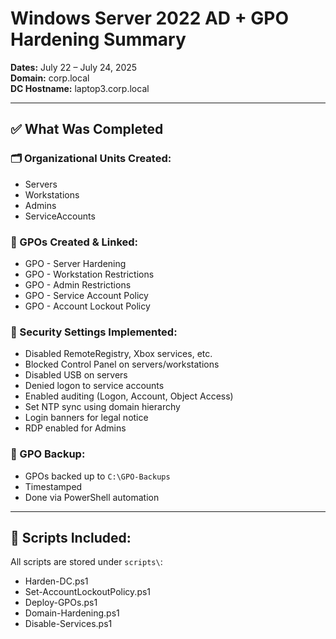 # Windows Server 2022 AD + GPO Hardening Summary

**Dates:** July 22 – July 24, 2025  
**Domain:** corp.local  
**DC Hostname:** laptop3.corp.local

---

## ✅ What Was Completed

### 🗂️ Organizational Units Created:
- Servers
- Workstations
- Admins
- ServiceAccounts

### 📎 GPOs Created & Linked:
- GPO - Server Hardening
- GPO - Workstation Restrictions
- GPO - Admin Restrictions
- GPO - Service Account Policy
- GPO - Account Lockout Policy

### 🔐 Security Settings Implemented:
- Disabled RemoteRegistry, Xbox services, etc.
- Blocked Control Panel on servers/workstations
- Disabled USB on servers
- Denied logon to service accounts
- Enabled auditing (Logon, Account, Object Access)
- Set NTP sync using domain hierarchy
- Login banners for legal notice
- RDP enabled for Admins

### 💾 GPO Backup:
- GPOs backed up to `C:\GPO-Backups`
- Timestamped
- Done via PowerShell automation

---

## 🧰 Scripts Included:
All scripts are stored under `scripts\`:
- Harden-DC.ps1
- Set-AccountLockoutPolicy.ps1
- Deploy-GPOs.ps1
- Domain-Hardening.ps1
- Disable-Services.ps1

